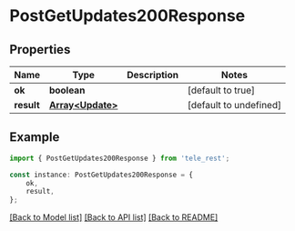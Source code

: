 # PostGetUpdates200Response


## Properties

Name | Type | Description | Notes
------------ | ------------- | ------------- | -------------
**ok** | **boolean** |  | [default to true]
**result** | [**Array&lt;Update&gt;**](Update.md) |  | [default to undefined]

## Example

```typescript
import { PostGetUpdates200Response } from 'tele_rest';

const instance: PostGetUpdates200Response = {
    ok,
    result,
};
```

[[Back to Model list]](../README.md#documentation-for-models) [[Back to API list]](../README.md#documentation-for-api-endpoints) [[Back to README]](../README.md)
